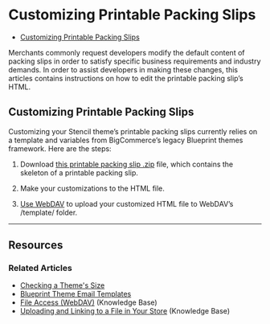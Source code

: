 # Customizing Printable Packing Slips
<div class="otp">
  <ul>
    <li><a href="#customizing-printable_customizing-printable">Customizing Printable Packing Slips</a></li>
	</ul>
</div>

Merchants commonly request developers modify the default content of packing slips in order to satisfy specific business requirements and industry demands. In order to assist developers in making these changes, this articles contains instructions on how to edit the printable packing slip’s HTML.

<a href='#customizing-printable_customizing-printable' aria-hidden='true' class='block-anchor'  id='customizing-printable_customizing-printable'><i aria-hidden='true' class='linkify icon'></i></a>

## Customizing Printable Packing Slips

Customizing your Stencil theme’s printable packing slips currently relies on a template and variables from BigCommerce’s legacy Blueprint themes framework. Here are the steps:

1. Download [this printable packing slip .zip](https://storage.googleapis.com/bigcommerce-production-dev-center/template-files/packing_slip_printable.zip) file, which contains the skeleton of a printable packing slip.

2. Make your customizations to the HTML file.

3. [Use WebDAV](https://support.bigcommerce.com/articles/Public/File-Access-WebDAV/) to upload your customized HTML file to WebDAV’s /template/ folder.



---

## Resources

### Related Articles

* [Checking a Theme's Size]()
* [Blueprint Theme Email Templates](https://developer.bigcommerce.com/legacy/blueprint-themes/blueprint-email-templates)
* [File Access (WebDAV)](https://support.bigcommerce.com/articles/Public/File-Access-WebDAV/) (Knowledge Base)
* [Uploading and Linking to a File in Your Store](https://support.bigcommerce.com/s/article/How-do-I-add-and-link-to-a-file-in-my-store#upload-a-file) (Knowledge Base)

